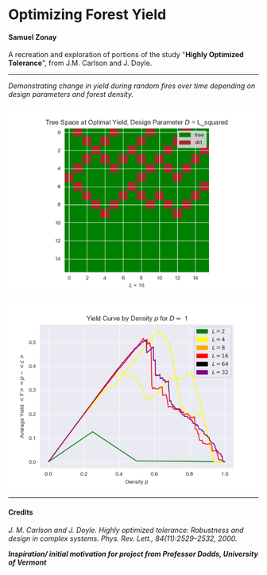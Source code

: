 # Optimizing Forest Yield

#### Samuel Zonay

A recreation and exploration of portions of the study "**Highly Optimized Tolerance**", from J.M. Carlson and J. Doyle. 

---

*Demonstrating change in yield during random fires over time depending on design parameters and forest density.*



![](./peak_yield_L16_DL_squared.png)

![yield_by_density_D1](./yield_by_density_D1.png)

------

#### Credits

*J. M. Carlson and J. Doyle. Highly optimized tolerance: Robustness and design in*
*complex systems. Phys. Rev. Lett., 84(11):2529–2532, 2000.* 

***Inspiration/ initial motivation for project from Professor Dodds, University of Vermont***